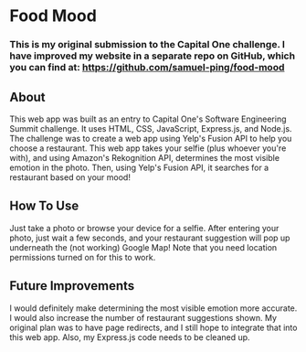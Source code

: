 # Food Mood
### This is my original submission to the Capital One challenge. I have improved my website in a separate repo on GitHub, which you can find at: https://github.com/samuel-ping/food-mood
## About
This web app was built as an entry to Capital One's Software Engineering Summit challenge. It uses HTML, CSS, JavaScript, Express.js, and Node.js. The challenge was to create a web app using Yelp's Fusion API to help you choose a restaurant. This web app takes your selfie (plus whoever you're with), and using Amazon's Rekognition API, determines the most visible emotion in the photo. Then, using Yelp's Fusion API, it searches for a restaurant based on your mood!
## How To Use
Just take a photo or browse your device for a selfie. After entering your photo, just wait a few seconds, and your restaurant suggestion will pop up underneath the (not working) Google Map! Note that you need location permissions turned on for this to work.
## Future Improvements
I would definitely make determining the most visible emotion more accurate. I would also increase the number of restaurant suggestions shown. My original plan was to have page redirects, and I still hope to integrate that into this web app. Also, my Express.js code needs to be cleaned up.

